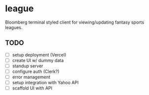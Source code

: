 # league
Bloomberg terminal styled client for viewing/updating fantasy sports leagues.

## TODO
- [ ] setup deployment (Vercel)
- [ ] create UI w/ dummy data
- [ ] standup server
- [ ] configure auth (Clerk?)
- [ ] error management
- [ ] setup integration with Yahoo API
- [ ] scaffold UI with API